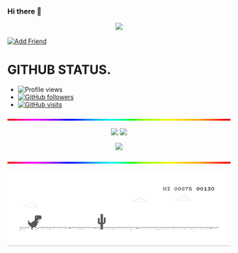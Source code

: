 <!---
mohsen-bw/mohsen-bw is a ✨ special ✨ repository because its `README.md` (this file) appears on your GitHub profile.
You can click the Preview link to take a look at your changes.
--->

### Hi there 👋

<p align="center">
<img src="https://i.ibb.co/y4j5k9V/code.gif" width=640>
</p>

<a href="https://line.me/R/ti/p/~M-BW"><img height="36" border="0" alt="Add Friend" src="https://scdn.line-apps.com/n/line_add_friends/btn/en.png"></a>

# GITHUB STATUS.
- ![Profile views](https://gpvc.arturio.dev/mohsen-bw)
- [![GitHub followers](https://img.shields.io/github/followers/mohsen-bw.svg?style=social&label=Follow&maxAge=2592000)](https://github.com/mohsen-bw?tab=followers)
- [![GitHub visits](https://badges.pufler.dev/visits/mohsen-bw/mohsen-bw?style=social&logo=github)](https://github.com/mohsen-bw?tab=visits)


<p align="center">
<img src="https://github.com/thirdza056/thirdza056/blob/main/assets/line.gif" width=640>
</p>

<p align="center">
<a href="https://github.com/mohsen-bw"><img src="https://github-readme-stats.vercel.app/api?username=mohsen-bw&show_icons=true&hide_border=true&hide_title=true&title_color=00ccff&text_color=808080&icon_color=00ccff&bg_color=00000000" width=640></a>
<a href="https://github.com/mohsen-bw"><img src="https://github-readme-stats.vercel.app/api/top-langs/?username=mohsen-bw&layout=compact&hide_border=true&hide_title=true&title_color=00ccff&text_color=808080&bg_color=00000000" width=640></a>
</p>

<p align="center">
<a href="https://github.com/mohsen-bw"><img src="https://github-readme-streak-stats.herokuapp.com?user=mohsen-bw&theme=tokyonight&hide_border=false&properties=background&border=%239611C5FF" /><a>
</p>

<p align="center">
<img src="https://github.com/thirdza056/thirdza056/blob/main/assets/line.gif" width=640>
</p>


![Dino](https://raw.githubusercontent.com/botcuangarali/botcuangarali/master/dino.gif)
